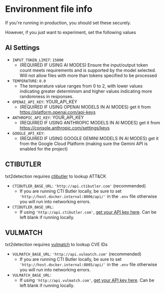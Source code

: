 # Environment file info

If you're running in production, you should set these securely.

However, if you just want to experiment, set the following values

## AI Settings

* `INPUT_TOKEN_LIMIT`: `15000`
	* (REQUIRED IF USING AI MODES) Ensure the input/output token count meets requirements and is supported by the model selected. Will not allow files with more than tokens specified to be processed
* `TEMPERATURE`: `0.0` 
	* The temperature value ranges from 0 to 2, with lower values indicating greater determinism and higher values indicating more randomness in responses.
* `OPENAI_API_KEY`: YOUR_API_KEY
	* (REQUIRED IF USING OPENAI MODELS IN AI MODES) get it from https://platform.openai.com/api-keys
* `ANTHROPIC_API_KEY`: YOUR_API_KEY
	* (REQUIRED IF USING ANTHROPIC MODELS IN AI MODES) get it from https://console.anthropic.com/settings/keys
* `GOOGLE_API_KEY`:
	* (REQUIRED IF USING GOOGLE GEMINI MODELS IN AI MODES) get it from the Google Cloud Platform (making sure the Gemini API is enabled for the project)

## CTIBUTLER

txt2detection requires [ctibutler](https://github.com/muchdogesec/ctibutler) to lookup ATT&CK

* `CTIBUTLER_BASE_URL`: `'http://api.ctibutler.com'` (recommended)
	* If you are running CTI Butler locally, be sure to set `'http://host.docker.internal:8006/api/'` in the `.env` file otherwise you will run into networking errors.
* `CTIBUTLER_BASE_URL`:
	* If using `'http://api.ctibutler.com'`, [get your API key here](http://app.ctibutler.com). Can be left blank if running locally.


## VULMATCH

txt2detection requires [vulmatch](https://github.com/muchdogesec/vulmatch) to lookup CVE IDs

* `VULMATCH_BASE_URL`: `'http://api.vulmatch.com'` (recommended)
	* If you are running CTI Butler locally, be sure to set `'http://host.docker.internal:8005/api/'` in the `.env` file otherwise you will run into networking errors.
* `VULMATCH_BASE_URL`:
	* If using `'http://api.vulmatch.com'`, [get your API key here](http://app.vulmatch.com). Can be left blank if running locally.